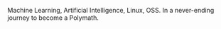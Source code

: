 Machine Learning, Artificial Intelligence, Linux, OSS. In a never-ending journey to become a Polymath.
